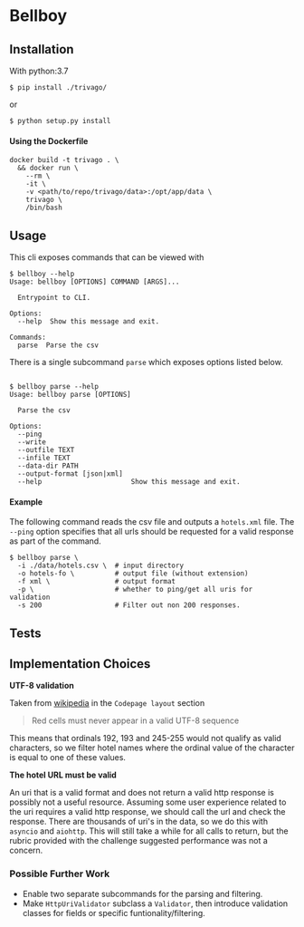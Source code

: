 # Bellboy

## Installation

With python:3.7

```
$ pip install ./trivago/
```
or

```
$ python setup.py install
```

#### Using the Dockerfile

```
docker build -t trivago . \
  && docker run \
    --rm \
    -it \
    -v <path/to/repo/trivago/data>:/opt/app/data \
    trivago \
    /bin/bash
```


## Usage

This cli exposes commands that can be viewed with 

```
$ bellboy --help
Usage: bellboy [OPTIONS] COMMAND [ARGS]...

  Entrypoint to CLI.

Options:
  --help  Show this message and exit.

Commands:
  parse  Parse the csv
```

There is a single subcommand `parse` which exposes options listed below.
```

$ bellboy parse --help
Usage: bellboy parse [OPTIONS]

  Parse the csv

Options:
  --ping
  --write
  --outfile TEXT
  --infile TEXT
  --data-dir PATH
  --output-format [json|xml]
  --help                      Show this message and exit.
```

#### Example

The following command reads the csv file and outputs a `hotels.xml` file. The `--ping` option specifies that all urls should be requested for a valid response as part of the command.

```
$ bellboy parse \
  -i ./data/hotels.csv \  # input directory
  -o hotels-fo \          # output file (without extension)
  -f xml \                # output format
  -p \                    # whether to ping/get all uris for validation
  -s 200                  # Filter out non 200 responses.
```

## Tests

## Implementation Choices

**UTF-8 validation**

Taken from [wikipedia](https://en.wikipedia.org/wiki/UTF-8) in the `Codepage layout` section

> Red cells must never appear in a valid UTF-8 sequence

This means that ordinals 192, 193 and 245-255 would not qualify as valid characters, so we filter hotel names where the ordinal value of the character is equal to one of these values.

**The hotel URL must be valid**

An uri that is a valid format and does not return a valid http response is possibly not a useful resource. Assuming some user experience related to the uri requires a valid http response, we should call the url and check the response. There are thousands of uri's in the data, so we do this with `asyncio` and `aiohttp`. This will still take a while for all calls to return, but the rubric provided with the challenge suggested performance was not a concern.

### Possible Further Work

- Enable two separate subcommands for the parsing and filtering.
- Make `HttpUriValidator` subclass a `Validator`, then introduce validation classes for fields or specific funtionality/filtering.
